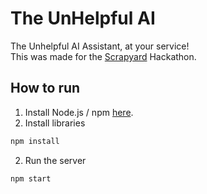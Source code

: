 # The UnHelpful AI
The Unhelpful AI Assistant, at your service! <br>
This was made for the [Scrapyard](https://scrapyard.hackclub.com/) Hackathon.

## How to run
1) Install Node.js / npm [here](https://nodejs.org/en/download).
2) Install libraries
```bash
npm install
```
2) Run the server
```bash
npm start
```